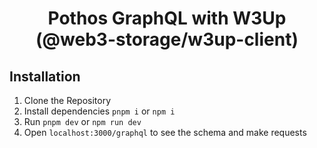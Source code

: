 <div align="center">
  <h1>Pothos GraphQL with W3Up (@web3-storage/w3up-client)</h1>
</div>

## Installation

1. Clone the Repository
2. Install dependencies `pnpm i` or `npm i`
3. Run `pnpm dev` or `npm run dev`
4. Open `localhost:3000/graphql` to see the schema and make requests



